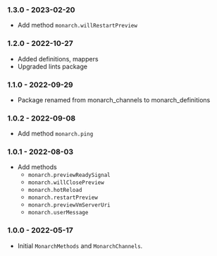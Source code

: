 ### 1.3.0 - 2023-02-20
- Add method `monarch.willRestartPreview`

### 1.2.0 - 2022-10-27
- Added definitions, mappers
- Upgraded lints package

### 1.1.0 - 2022-09-29
- Package renamed from monarch_channels to monarch_definitions

### 1.0.2 - 2022-09-08
- Add method `monarch.ping`

### 1.0.1 - 2022-08-03
- Add methods
  - `monarch.previewReadySignal`
  - `monarch.willClosePreview`
  - `monarch.hotReload`
  - `monarch.restartPreview`
  - `monarch.previewVmServerUri`
  - `monarch.userMessage`

### 1.0.0 - 2022-05-17
- Initial `MonarchMethods` and `MonarchChannels`.
